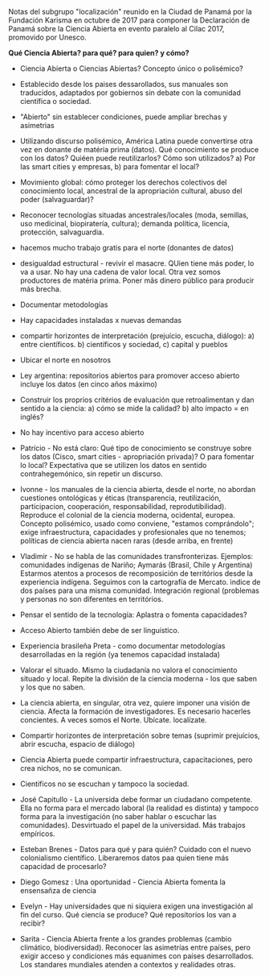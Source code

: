 Notas del subgrupo "localización" reunido en la Ciudad de Panamá por la Fundación Karisma en octubre de 2017 para componer la Declaración de Panamá sobre la Ciencia Abierta en evento paralelo al Cilac 2017, promovido por Unesco.  

**Qué Ciencia Abierta? para qué? para quien? y cómo?**

- Ciencia Abierta o Ciencias Abiertas? Concepto único o polisémico?
- Establecido desde los paises dessarollados, sus manuales son traducidos, adaptados por gobiernos sin debate con la comunidad científica o sociedad. 
- "Abierto" sin establecer condiciones, puede ampliar brechas y asimetrias
- Utilizando discurso polisémico, América Latina puede convertirse otra vez en donante de matéria prima (datos). Qué conocimiento se produce con los datos? Quiéen puede reutilizarlos? Cómo son utilizados? a) Por las smart cities y empresas, b) para fomentar el local?
- Movimiento global: cómo proteger los derechos colectivos del conocimiento local, ancestral de la apropriación cultural, abuso del poder (salvaguardar)?
- Reconocer tecnologías situadas ancestrales/locales (moda, semillas, uso medicinal, biopiratería, cultura); demanda política, licencia, protección, salvaguardia.
- hacemos mucho trabajo gratis para el norte (donantes de datos)
- desigualdad estructural - revivir el masacre. QUien tiene más poder, lo va a usar. No hay una cadena de valor local. Otra vez somos productores de matéria prima. Poner mãs dinero público para producir más brecha. 
- Documentar metodologías
- Hay capacidades instaladas x nuevas demandas
- compartir horizontes de interpretación (prejuício, escucha, diálogo): a) entre científicos. b) científicos y sociedad, c) capital y pueblos
- Ubicar el norte en nosotros
- Ley argentina: repositorios abiertos para promover acceso abierto incluye los datos (en cinco años máximo)
- Construir los proprios critérios de evaluación que retroalimentan y dan sentido a la ciencia: a)
 cómo se mide la calidad? b) alto impacto = en inglés? 
 - No hay incentivo para acceso abierto
 
- Patrício - No está claro: Qué tipo de conocimiento se construye sobre los datos (Cisco, smart cities - apropriación privada)? O para fomentar lo local? Expectativa que se utilizen los datos en sentido contrahegemónico, sin repetir un discurso. 

- Ivonne - los manuales de la ciencia abierta, desde el norte, no abordan cuestiones ontológicas y éticas (transparencia, reutilización, participacion, cooperación, responsabilidad, reprodutibilidad). Reproduce el colonial de la ciencia moderna, ocidental, europea. Concepto polisémico, usado como conviene, "estamos comprándolo"; exige infraestructura, capacidades y profesionales que no tenemos; políticas de ciencia abierta nacen raras (desde arriba, en frente)

- Vladimir - No se habla de las comunidades transfronterizas. Ejemplos: comunidades indígenas de Nariño; Aymarás (Brasil, Chile y Argentina) Estarmos atentos a procesos de recomposición de territórios desde la experiencia indígena. Seguimos con la cartografía de Mercato. ìndice de dos países para una misma comunidad. Integración regional (problemas y personas no son diferentes en territórios. 

- Pensar el sentido de la tecnología: Aplastra o fomenta capacidades?
- Acceso Abierto también debe de ser linguístico. 

- Experiencia brasileña Preta - como documentar metodologías desarrolladas en la región (ya tenemos capacidad instalada)
- Valorar el situado. Mismo la ciudadanía no valora el conocimiento situado y local. Repite la división de la ciencia moderna - los que saben y los que no saben. 
- La ciencia abierta, en singular, otra vez, quiere imponer una visión de ciencia. Afecta la formación de investigadores. Es necesario hacerles concientes. A veces somos el Norte. Ubícate. localízate. 
- Compartir horizontes de interpretación sobre temas (suprimir prejuícios, abrir escucha, espacio de diálogo)
- Ciencia Abierta puede compartir infraestructura, capacitaciones, pero crea nichos, no se comunican. 
- Científicos no se escuchan y tampoco la sociedad. 

- José Capitullo - La universida debe formar un ciudadano competente. Ella no forma para el mercado laboral (la realidad es distinta) y tampoco forma para la investigación (no saber hablar o escuchar las comunidades). Desvirtuado el papel de la universidad. Más trabajos empíricos. 

- Esteban Brenes - Datos para qué y para quién? Cuidado con el nuevo colonialismo científico. Liberaremos datos paa quien tiene más capacidad de procesarlo? 

- Diego Gomesz : Una oportunidad - Ciencia Abierta fomenta la ensensañza de ciencia

 - Evelyn - Hay universidades que ni siquiera exigen una investigación al fin del curso. Qué ciencia se produce? Qué repositorios los van a recibir?
 
 - Sarita - Ciencia Abierta frente a los grandes problemas (cambio climático, biodiversidad). Reconocer las asimetrías entre países, pero exigir acceso y condiciones más equanimes con países desarrollados. Los standares mundiales atenden a contextos y realidades otras. 
 
